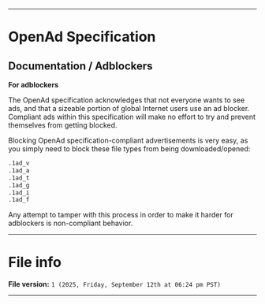 
***

# OpenAd Specification

## Documentation / Adblockers

**For adblockers**

The OpenAd specification acknowledges that not everyone wants to see ads, and that a sizeable portion of global Internet users use an ad blocker. Compliant ads within this specification will make no effort to try and prevent themselves from getting blocked.

Blocking OpenAd specification-compliant advertisements is very easy, as you simply need to block these file types from being downloaded/opened:

```diff
.1ad_v
.1ad_a
.1ad_t
.1ad_g
.1ad_i
.1ad_f
```

Any attempt to tamper with this process in order to make it harder for adblockers is non-compliant behavior.

***

# File info

**File version:** `1 (2025, Friday, September 12th at 06:24 pm PST)`

***
